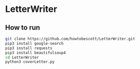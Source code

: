 # LetterWriter

## How to run
```bash
git clone https://github.com/howtobescott/LetterWriter.git
pip3 install google-search
pip3 install requests
pip3 install beautifulsoup4
cd LetterWriter
python3 coverLetter.py
```
